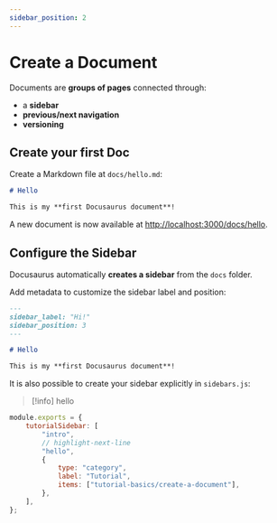 ```yaml
---
sidebar_position: 2
---
```


# Create a Document

Documents are **groups of pages** connected through:

-   a **sidebar**
-   **previous/next navigation**
-   **versioning**

## Create your first Doc

Create a Markdown file at `docs/hello.md`:

```md title="docs/hello.md"
# Hello

This is my **first Docusaurus document**!
```

A new document is now available at [http://localhost:3000/docs/hello](http://localhost:3000/docs/hello).

## Configure the Sidebar

Docusaurus automatically **creates a sidebar** from the `docs` folder.

Add metadata to customize the sidebar label and position:

```md title="docs/hello.md" {1-4}
---
sidebar_label: "Hi!"
sidebar_position: 3
---

# Hello

This is my **first Docusaurus document**!
```

It is also possible to create your sidebar explicitly in `sidebars.js`:

> [!info] hello

```js title="sidebars.js"
module.exports = {
    tutorialSidebar: [
        "intro",
        // highlight-next-line
        "hello",
        {
            type: "category",
            label: "Tutorial",
            items: ["tutorial-basics/create-a-document"],
        },
    ],
};
```
